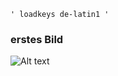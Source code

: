 


	' loadkeys de-latin1 '
### erstes Bild
![Alt text](/home/ibrahim/Dokumentation/Archlinux/Bilder/2022-09-07_09-33.png)


